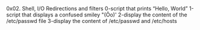0x02. Shell, I/O Redirections and filters
0-script that prints “Hello, World”
1-script that displays a confused smiley "(Ôo)'
2-display the content of the /etc/passwd file
3-display the content of /etc/passwd and /etc/hosts
